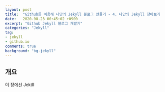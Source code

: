 ```yaml
---
layout: post
title:  "Github를 이용해 나만의 Jekyll 블로그 만들기 - 4. 나만의 Jekyll 찾아보기"
date:   2020-08-23 00:45:02 +0900
excerpt: "Github Jekyll 블로그 개발기"
categories: "Jekyll"
tag:
- jekyll
- github.io
comments: true
background: "bg-jekyll"
---
```


## 개요

이 장에선 Jektll